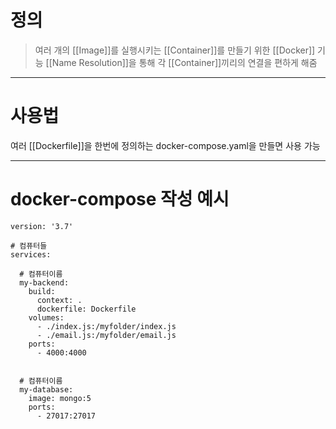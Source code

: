 # 정의

> 여러 개의 [[Image]]를 실행시키는 [[Container]]를 만들기 위한 [[Docker]] 기능
> [[Name Resolution]]을 통해 각 [[Container]]끼리의 연결을 편하게 해줌

---
# 사용법

여러 [[Dockerfile]]을 한번에 정의하는 docker-compose.yaml을 만들면 사용 가능

---
# docker-compose 작성 예시
```
version: '3.7'

# 컴퓨터들
services:

  # 컴퓨터이름
  my-backend:
    build:
      context: .
      dockerfile: Dockerfile
    volumes:
      - ./index.js:/myfolder/index.js
      - ./email.js:/myfolder/email.js
    ports:
      - 4000:4000


  # 컴퓨터이름
  my-database:
    image: mongo:5
    ports:
      - 27017:27017
```